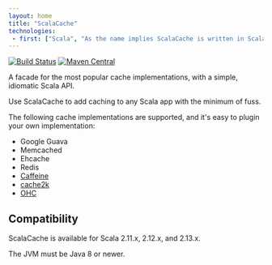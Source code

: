 ```yaml
---
layout: home
title: "ScalaCache"
technologies:
 - first: ["Scala", "As the name implies ScalaCache is written in Scala."]
---
```


[![Build Status](https://travis-ci.org/cb372/scalacache.png?branch=master)](https://travis-ci.org/cb372/scalacache) [![Maven Central](https://img.shields.io/maven-central/v/com.github.cb372/scalacache-core_2.12.svg)](http://search.maven.org/#search%7Cga%7C1%7Cscalacache)

A facade for the most popular cache implementations, with a simple, idiomatic Scala API.

Use ScalaCache to add caching to any Scala app with the minimum of fuss.

The following cache implementations are supported, and it's easy to plugin your own implementation:
* Google Guava
* Memcached
* Ehcache
* Redis
* [Caffeine](https://github.com/ben-manes/caffeine)
* [cache2k](https://github.com/cache2k/cache2k)
* [OHC](https://github.com/snazy/ohc)

## Compatibility

ScalaCache is available for Scala 2.11.x, 2.12.x, and 2.13.x.

The JVM must be Java 8 or newer.
